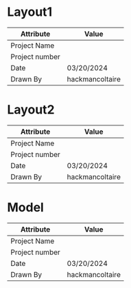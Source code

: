 # Layout1
| Attribute | Value |
| ---  | ---     |
| Project Name |  |
| Project number |  |
| Date | 03/20/2024 |
| Drawn By | hackmancoltaire |
# Layout2
| Attribute | Value |
| ---  | ---     |
| Project Name |  |
| Project number |  |
| Date | 03/20/2024 |
| Drawn By | hackmancoltaire |
# Model
| Attribute | Value |
| ---  | ---     |
| Project Name |  |
| Project number |  |
| Date | 03/20/2024 |
| Drawn By | hackmancoltaire |
